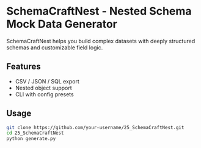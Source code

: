 # SchemaCraftNest - Nested Schema Mock Data Generator

SchemaCraftNest helps you build complex datasets with deeply structured schemas and customizable field logic.

## Features
- CSV / JSON / SQL export  
- Nested object support  
- CLI with config presets  

## Usage
```bash
git clone https://github.com/your-username/25_SchemaCraftNest.git
cd 25_SchemaCraftNest
python generate.py
